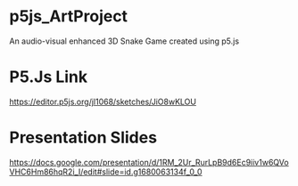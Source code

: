 # p5js_ArtProject
An audio-visual enhanced 3D Snake Game created using p5.js

# P5.Js Link
https://editor.p5js.org/jl1068/sketches/JiO8wKLOU

# Presentation Slides
https://docs.google.com/presentation/d/1RM_2Ur_RurLpB9d6Ec9iiv1w6QVoVHC6Hm86hqR2i_I/edit#slide=id.g1680063134f_0_0
